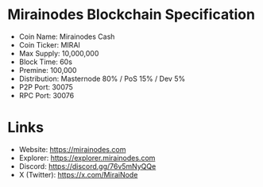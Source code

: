 # Mirainodes Blockchain Specification

- Coin Name: Mirainodes Cash
- Coin Ticker: MIRAI
- Max Supply: 10,000,000
- Block Time: 60s
- Premine: 100,000
- Distribution: Masternode 80% / PoS 15% / Dev 5%
- P2P Port: 30075
- RPC Port: 30076

# Links

- Website: https://mirainodes.com
- Explorer: https://explorer.mirainodes.com
- Discord: https://discord.gg/76v5mNyQQe
- X (Twitter): https://x.com/MiraiNode